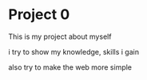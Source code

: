 # Project 0

This is my project about myself

i try to show my knowledge, skills i gain 

also try to make the web more simple 
